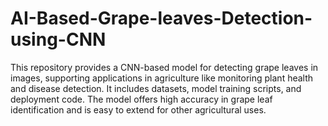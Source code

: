 # AI-Based-Grape-leaves-Detection-using-CNN
This repository provides a CNN-based model for detecting grape leaves in images, supporting applications in agriculture like monitoring plant health and disease detection. It includes datasets, model training scripts, and deployment code. The model offers high accuracy in grape leaf identification and is easy to extend for other agricultural uses.
